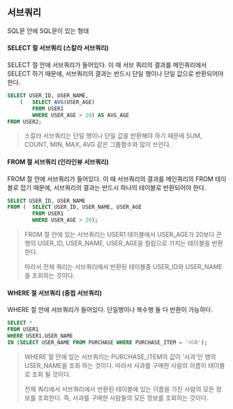 ## 서브쿼리

SQL문 안에 SQL문이 있는 형태



#### SELECT 절 서브쿼리 (스칼라 서브쿼리)

SELECT 절 안에 서브쿼리가 들어있다. 이 때 서브 쿼리의 결과를 메인쿼리에서 SELECT 하기 때문에, 서브쿼리의 결과는 반드시 단일 행이나 단일 값으로 반환되어야 한다.

```` sql
SELECT USER_ID, USER_NAME,
	(	SELECT AVG(USER_AGE)
    	FROM USER1
    	WHERE USER_AGE > 20) AS AVG_AGE
FROM USER2;
````

> 스칼라 서브쿼리는 단일 행이나 단일 값을 반환해야 하기 때문에 SUM, COUNT, MIN, MAX, AVG 같은 그룹함수와 많이 쓰인다.



#### FROM 절 서브쿼리 (인라인뷰 서브쿼리)

FROM 절 안에 서브쿼리가 들어있다. 이 때 서브쿼리의 결과를 메인쿼리의 FROM 테이블로 잡기 때문에, 서브쿼리의 결과는 반드시 하나의 테이블로 반환되어야 한다.

````sql
SELECT USER_ID, USER_NAME
FROM (	SELECT USER_ID, USER_NAME, USER_AGE
     	FROM USER1
     	WHERE USER_AGE > 20);
````

> FROM 절 안에 있는 서브쿼리는 USER1 테이블에서 USER_AGE가 20보다 큰 행의 USER_ID, USER_NAME, USER_AGE을 컬럼으로 가지는 테이블을 반환한다.
>
> 따라서 전체 쿼리는 서브쿼리에서 반환된 테이블중 USER_ID와 USER_NAME을 조회하는 것이다.



#### WHERE 절 서브쿼리 (중첩 서브쿼리)

WHERE 절 안에 서브쿼리가 들어있다. 단일행이나 복수행 둘 다 반환이 가능하다.

````sql
SELECT *
FROM USER1
WHERE USER1.USER_NAME 
IN (SELECT USER_NAME FROM PURCHASE WHERE PURCHASE_ITEM = '사과');
````

> WHERE 절 안에 있는 서브쿼리는 PURCHASE_ITEM의 값이 '사과'인 행의 USER_NAME을 조회 하는 것이다. 따라서 사과를 구매한 사람의 이름이 테이블로 조회 될 것이다.
>
> 전체 쿼리에서 서브쿼리에서 반환된 테이블에 있는 이름을 가진 사람의 모든 정보를 조회한다. 즉, 사과를 구매한 사람들의 모든 정보를 조회하는 것이다.